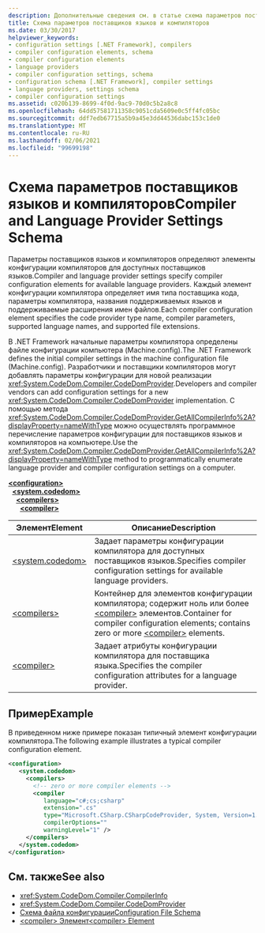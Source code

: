 ```yaml
---
description: Дополнительные сведения см. в статье схема параметров поставщика языка и компилятора.
title: Схема параметров поставщиков языков и компиляторов
ms.date: 03/30/2017
helpviewer_keywords:
- configuration settings [.NET Framework], compilers
- compiler configuration elements, schema
- compiler configuration elements
- language providers
- compiler configuration settings, schema
- configuration schema [.NET Framework], compiler settings
- language providers, settings schema
- compiler configuration settings
ms.assetid: c020b139-8699-4f0d-9ac9-70d0c5b2a8c8
ms.openlocfilehash: 64dd57581711358c9051cda5609e0c5ff4fc05bc
ms.sourcegitcommit: ddf7edb67715a5b9a45e3dd44536dabc153c1de0
ms.translationtype: MT
ms.contentlocale: ru-RU
ms.lasthandoff: 02/06/2021
ms.locfileid: "99699198"
---
```

# <a name="compiler-and-language-provider-settings-schema"></a><span data-ttu-id="c7d87-103">Схема параметров поставщиков языков и компиляторов</span><span class="sxs-lookup"><span data-stu-id="c7d87-103">Compiler and Language Provider Settings Schema</span></span>

<span data-ttu-id="c7d87-104">Параметры поставщиков языков и компиляторов определяют элементы конфигурации компиляторов для доступных поставщиков языков.</span><span class="sxs-lookup"><span data-stu-id="c7d87-104">Compiler and language provider settings specify compiler configuration elements for available language providers.</span></span> <span data-ttu-id="c7d87-105">Каждый элемент конфигурации компилятора определяет имя типа поставщика кода, параметры компилятора, названия поддерживаемых языков и поддерживаемые расширения имен файлов.</span><span class="sxs-lookup"><span data-stu-id="c7d87-105">Each compiler configuration element specifies the code provider type name, compiler parameters, supported language names, and supported file extensions.</span></span>  
  
<span data-ttu-id="c7d87-106">В .NET Framework начальные параметры компилятора определены файле конфигурации компьютера (Machine.config).</span><span class="sxs-lookup"><span data-stu-id="c7d87-106">The .NET Framework defines the initial compiler settings in the machine configuration file (Machine.config).</span></span> <span data-ttu-id="c7d87-107">Разработчики и поставщики компиляторов могут добавлять параметры конфигурации для новой реализации <xref:System.CodeDom.Compiler.CodeDomProvider>.</span><span class="sxs-lookup"><span data-stu-id="c7d87-107">Developers and compiler vendors can add configuration settings for a new <xref:System.CodeDom.Compiler.CodeDomProvider> implementation.</span></span> <span data-ttu-id="c7d87-108">С помощью метода <xref:System.CodeDom.Compiler.CodeDomProvider.GetAllCompilerInfo%2A?displayProperty=nameWithType> можно осуществлять программное перечисление параметров конфигурации для поставщиков языков и компиляторов на компьютере.</span><span class="sxs-lookup"><span data-stu-id="c7d87-108">Use the <xref:System.CodeDom.Compiler.CodeDomProvider.GetAllCompilerInfo%2A?displayProperty=nameWithType> method to programmatically enumerate language provider and compiler configuration settings on a computer.</span></span>  
  
[**\<configuration>**](../configuration-element.md)\
&nbsp;&nbsp;[**\<system.codedom>**](system-codedom-element.md)\
&nbsp;&nbsp;&nbsp;&nbsp;[**\<compilers>**](compilers-element.md)\
&nbsp;&nbsp;&nbsp;&nbsp;&nbsp;&nbsp;[**\<compiler>**](compiler-element.md)
  
|<span data-ttu-id="c7d87-109">Элемент</span><span class="sxs-lookup"><span data-stu-id="c7d87-109">Element</span></span>|<span data-ttu-id="c7d87-110">Описание</span><span class="sxs-lookup"><span data-stu-id="c7d87-110">Description</span></span>|  
|-------------|-----------------|  
|[\<system.codedom>](system-codedom-element.md)|<span data-ttu-id="c7d87-111">Задает параметры конфигурации компилятора для доступных поставщиков языков.</span><span class="sxs-lookup"><span data-stu-id="c7d87-111">Specifies compiler configuration settings for available language providers.</span></span>|  
|[\<compilers>](compilers-element.md)|<span data-ttu-id="c7d87-112">Контейнер для элементов конфигурации компилятора; содержит ноль или более [\<compiler>](compiler-element.md) элементов.</span><span class="sxs-lookup"><span data-stu-id="c7d87-112">Container for compiler configuration elements; contains zero or more [\<compiler>](compiler-element.md) elements.</span></span>|  
|[\<compiler>](compiler-element.md)|<span data-ttu-id="c7d87-113">Задает атрибуты конфигурации компилятора для поставщика языка.</span><span class="sxs-lookup"><span data-stu-id="c7d87-113">Specifies the compiler configuration attributes for a language provider.</span></span>|  
  
## <a name="example"></a><span data-ttu-id="c7d87-114">Пример</span><span class="sxs-lookup"><span data-stu-id="c7d87-114">Example</span></span>  

 <span data-ttu-id="c7d87-115">В приведенном ниже примере показан типичный элемент конфигурации компилятора.</span><span class="sxs-lookup"><span data-stu-id="c7d87-115">The following example illustrates a typical compiler configuration element.</span></span>  
  
```xml  
<configuration>  
   <system.codedom>  
     <compilers>  
       <!-- zero or more compiler elements -->  
       <compiler  
          language="c#;cs;csharp"  
          extension=".cs"  
          type="Microsoft.CSharp.CSharpCodeProvider, System, Version=1.0.5000.0, Culture=neutral, PublicKeyToken=b77a5c561934e089"  
          compilerOptions=""  
          warningLevel="1" />  
     </compilers>  
   </system.codedom>  
</configuration>  
```  
  
## <a name="see-also"></a><span data-ttu-id="c7d87-116">См. также</span><span class="sxs-lookup"><span data-stu-id="c7d87-116">See also</span></span>

- <xref:System.CodeDom.Compiler.CompilerInfo>
- <xref:System.CodeDom.Compiler.CodeDomProvider>
- [<span data-ttu-id="c7d87-117">Схема файла конфигурации</span><span class="sxs-lookup"><span data-stu-id="c7d87-117">Configuration File Schema</span></span>](../index.md)
- [<span data-ttu-id="c7d87-118">\<compiler> Элемент</span><span class="sxs-lookup"><span data-stu-id="c7d87-118">\<compiler> Element</span></span>](compiler-element.md)
